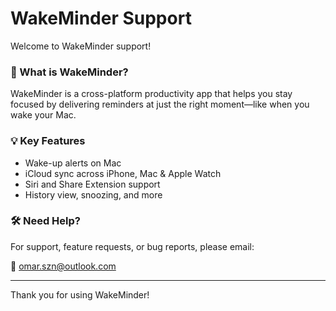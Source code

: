 # WakeMinder Support

Welcome to WakeMinder support!

### 📱 What is WakeMinder?
WakeMinder is a cross-platform productivity app that helps you stay focused by delivering reminders at just the right moment—like when you wake your Mac.

### 💡 Key Features
- Wake-up alerts on Mac
- iCloud sync across iPhone, Mac & Apple Watch
- Siri and Share Extension support
- History view, snoozing, and more

### 🛠 Need Help?
For support, feature requests, or bug reports, please email:

📧 [omar.szn@outlook.com](mailto:omar.szn@outlook.com)

---

Thank you for using WakeMinder!
